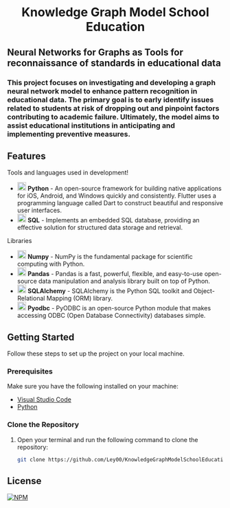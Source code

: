 <h1 align="center">
  <br>
  <br>
  Knowledge Graph Model School Education
</h1>
<h2>
  Neural Networks for Graphs as Tools for reconnaissance of standards in educational data
</h2>
<h3>
  This project focuses on investigating and developing a graph neural network model to enhance pattern recognition in educational data. The primary goal is to early identify issues related to students at risk of dropping out and pinpoint factors contributing to academic failure. Ultimately, the model aims to assist educational institutions in anticipating and implementing preventive measures.
</h3>

## Features

Tools and languages used in development!

- <img src="https://github.com/Ley00/KnowledgeGraphModelSchoolEducation/assets/30672542/ae5246a8-1425-4286-8ed3-946178a48944" height="20"> **Python** - An open-source framework for building native applications for iOS, Android, and Windows quickly and consistently. Flutter uses a programming language called Dart to construct beautiful and responsive user interfaces.
- <img src="https://github.com/LVDSistemas/Aplicativo-2.1/assets/132093842/dc35dac0-19a3-48d1-af6a-e459163b2527" height="20"> **SQL** - Implements an embedded SQL database, providing an effective solution for structured data storage and retrieval.

Libraries

- <img src="https://github.com/Ley00/KnowledgeGraphModelSchoolEducation/assets/30672542/ef13c302-83e6-478b-9485-91d65d214a90" height="20"> **Numpy** - NumPy is the fundamental package for scientific computing with Python.
- <img src="https://github.com/Ley00/KnowledgeGraphModelSchoolEducation/assets/30672542/f6714fa0-da9c-4941-adc4-33e655aa9b9d" height="20"> **Pandas** - Pandas is a fast, powerful, flexible, and easy-to-use open-source data manipulation and analysis library built on top of Python.
- <img src="https://github.com/Ley00/KnowledgeGraphModelSchoolEducation/assets/30672542/d3295ad3-5dbe-4dad-bb2b-6431c1beb8b7" height="20"> **SQLAlchemy** - SQLAlchemy is the Python SQL toolkit and Object-Relational Mapping (ORM) library.
- <img src="https://github.com/Ley00/KnowledgeGraphModelSchoolEducation/assets/30672542/6248da89-8e9a-46e9-addb-5a9afc1574fa" height="20"> **Pyodbc** - PyODBC is an open-source Python module that makes accessing ODBC (Open Database Connectivity) databases simple.

## Getting Started

Follow these steps to set up the project on your local machine.

### Prerequisites

Make sure you have the following installed on your machine:

- [Visual Studio Code](https://code.visualstudio.com/)
- [Python](https://www.python.org/)

### Clone the Repository

1. Open your terminal and run the following command to clone the repository:
   ```bash
   git clone https://github.com/Ley00/KnowledgeGraphModelSchoolEducation.git

## License

[![NPM](https://img.shields.io/npm/l/react)](https://github.com/Ley00/KnowledgeGraphModelSchoolEducation/blob/main/LICENSE)
